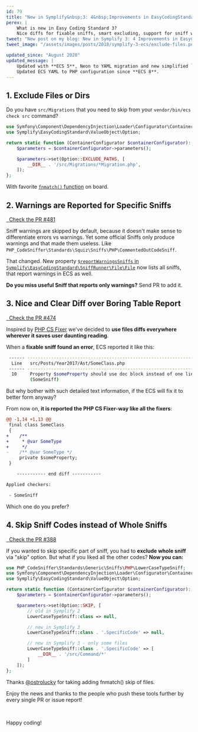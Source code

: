 ```yaml
---
id: 79
title: "New in Symplify&nbsp;3: 4&nbsp;Improvements in EasyCodingStandard"
perex: |
    What is new in Easy Coding Standard 3?
    Nice diffs for fixable sniffs, smart excluding, support for sniff warnings and one more...
tweet: "New post on my blog: New in Symplify 3: 4 Improvements in EasyCodingStandard #codingstandard php"
tweet_image: "/assets/images/posts/2018/symplify-3-ecs/exclude-files.png"

updated_since: "August 2020"
updated_message: |
    Updated with **ECS 5**, Neon to YAML migration and new simplified `skip` parameter syntax.<br>
    Updated ECS YAML to PHP configuration since **ECS 8**.
---
```


## 1. Exclude Files or Dirs

Do you have `src/Migrations` that you need to skip from your `vendor/bin/ecs check src` command?

```php
use Symfony\Component\DependencyInjection\Loader\Configurator\ContainerConfigurator;
use Symplify\EasyCodingStandard\ValueObject\Option;

return static function (ContainerConfigurator $containerConfigurator): void {
    $parameters = $containerConfigurator->parameters();

    $parameters->set(Option::EXCLUDE_PATHS, [
        __DIR__ . '/src/Migrations/*Migration.php',
    ]);
};

```

With favorite [`fnmatch()` function](http://php.net/manual/en/function.fnmatch.php) on board.

## 2. Warnings are Reported for Specific Sniffs

<a href="https://github.com/symplify/symplify/pull/481" class="btn btn-dark btn-sm mb-3 mt-2">
    <em class="fab fa-github"></em>
    &nbsp;
    Check the PR #481
</a>

Sniff warnings are skipped by default, because it doesn't make sense to differentiate errors vs warnings. Yet some official Sniffs only produce warnings and that made them useless. Like `PHP_CodeSniffer\Standards\Squiz\Sniffs\PHP\CommentedOutCodeSniff`.

That changed. New property [`$reportWarningsSniffs` in `Symplify\EasyCodingStandard\SniffRunner\File\File`](https://github.com/symplify/symplify/blob/3d058becb57efefe2307c88ee94acbfbd15ebd1c/packages/EasyCodingStandard/packages/SniffRunner/src/File/File.php#L52) now lists all sniffs, that report warnings in ECS as well.

**Do you miss useful Sniff that reports only warnings?** Send PR to add it.

## 3. Nice and Clear Diff over Boring Table Report

<a href="https://github.com/symplify/symplify/pull/474" class="btn btn-dark btn-sm mb-3 mt-2">
    <em class="fab fa-github"></em>
    &nbsp;
    Check the PR #474
</a>

Inspired by [PHP CS Fixer](https://github.com/friendsofphp/php-cs-fixer) we've decided to **use files diffs everywhere wherever it saves user daunting reading**.

When a **fixable sniff found an error**, ECS reported it like this:

```bash
 ------ --------------------------------------------------------------------------------------------
  Line   src/Posts/Year2017/Ast/SomeClass.php
 ------ --------------------------------------------------------------------------------------------
  10     Property $someProperty should use doc block instead of one liner
         (SomeSniff)
```

But why bother with such detailed text information, if the ECS will fix it to better form anyway?

From now on, **it is reported the PHP CS Fixer-way like all the fixers**:

```diff
@@ -1,14 +1,13 @@
 final class SomeClass
 {
+    /**
+     * @var SomeType
+     */
-    /** @var SomeType */
     private $someProperty;
 }

    ----------- end diff -----------

Applied checkers:

 - SomeSniff
```

Which one do you prefer?

## 4. Skip Sniff Codes instead of Whole Sniffs

<a href="https://github.com/symplify/symplify/pull/388" class="btn btn-dark btn-sm mb-3 mt-2">
    <em class="fab fa-github"></em>
    &nbsp;
    Check the PR #388
</a>

If you wanted to skip specific part of sniff, you had to **exclude whole sniff** via "skip" option.
But what if you liked all the other codes? **Now you can:**

```php
use PHP_CodeSniffer\Standards\Generic\Sniffs\PHP\LowerCaseTypeSniff;
use Symfony\Component\DependencyInjection\Loader\Configurator\ContainerConfigurator;
use Symplify\EasyCodingStandard\ValueObject\Option;

return static function (ContainerConfigurator $containerConfigurator): void {
    $parameters = $containerConfigurator->parameters();

    $parameters->set(Option::SKIP, [
        // old in Symplify 2
        LowerCaseTypeSniff::class => null,

        // new in Symplify 3
        LowerCaseTypeSniff::class . '.SpecificCode' => null,

        // new in Symplify 3 - only some files
        LowerCaseTypeSniff::class . '.SpecificCode' => [
            __DIR__ . '/src/Command/*'
        ]
    ]);
};
```

Thanks [@ostrolucky](https://github.com/ostrolucky) for taking adding fnmatch() skip of files.

Enjoy the news and thanks to the people who push these tools further by every single PR or issue report!

<br>

Happy coding!
